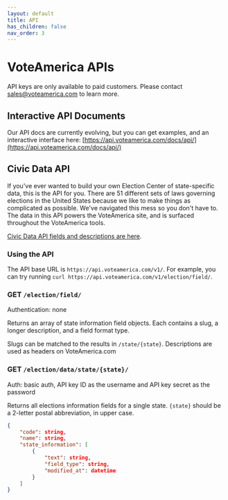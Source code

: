 ```yaml
---
layout: default
title: API
has_children: false
nav_order: 3
---
```


# VoteAmerica APIs

API keys are only available to paid customers. Please contact [sales@voteamerica.com](mailto:sales@voteamerica.com) to learn more.

## Interactive API Documents
Our API docs are currently evolving, but you can get examples, and an interactive interface here: [https://api.voteamerica.com/docs/api/](https://api.voteamerica.com/docs/api/)

## Civic Data API

If you've ever wanted to build your own Election Center of state-specific data, this is the API for you. There are 51 different sets of laws governing elections in the United States because we like to make things as complicated as possible.  We've navigated this mess so you don't have to.  The data in this API powers the VoteAmerica site, and is surfaced throughout the VoteAmerica tools.

[Civic Data API fields and descriptions are here](https://www.voteamerica.com/election-data-api-fields/).

### Using the API

The API base URL is `https://api.voteamerica.com/v1/`. For example, you can try running `curl https://api.voteamerica.com/v1/election/field/`.


### GET `/election/field/`

Authentication: none

Returns an array of state information field objects. Each contains a slug, a longer description, and a field format type.

Slugs can be matched to the results in `/state/{state}`. Descriptions are used as headers on VoteAmerica.com


### GET `/election/data/state/{state}/`

Auth: basic auth, API key ID as the username and API key secret as the password

Returns all elections information fields for a single state. `{state}` should be a 2-letter postal abbreviation, in upper case.

```json
{
    "code": string,
    "name": string,
    "state_information": [
        {
            "text": string,
            "field_type": string,
            "modified_at": datetime
        }
    ]
}
```

